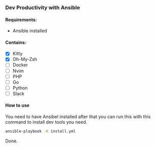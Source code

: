 ### Dev Productivity with Ansible

#### Requirements:
- Ansible installed

#### Contains:
- [x] Kitty 
- [x] Oh-My-Zsh
- [ ] Docker
- [ ] Nvim 
- [ ] PHP 
- [ ] Go 
- [ ] Python 
- [ ] Slack

#### How to use
You need to have Ansibel installed after that you can run this with this command to install dev tools you need.
```bash
ansible-playbook -K install.yml
```
Done.